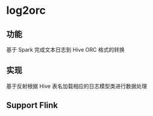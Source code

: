 # log2orc

## 功能

基于 Spark 完成文本日志到 Hive ORC 格式的转换

## 实现

基于反射根据 Hive 表名加载相应的日志模型类进行数据处理

## Support Flink
